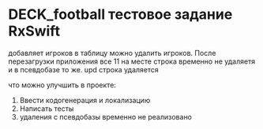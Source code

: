 # DECK_football тестовое задание RxSwift

добавляет игроков в таблицу
можно удалить игроков. После перезагрузки приложения все 11 на месте
строка временно не удаляетя и в псевдобазе то же. upd строка удаляется

что можно улучшить в проекте:
1. Ввести кодогенерация и локализацию
2. Написать тесты
3. удаления с псевдобазы временно не реализовано

